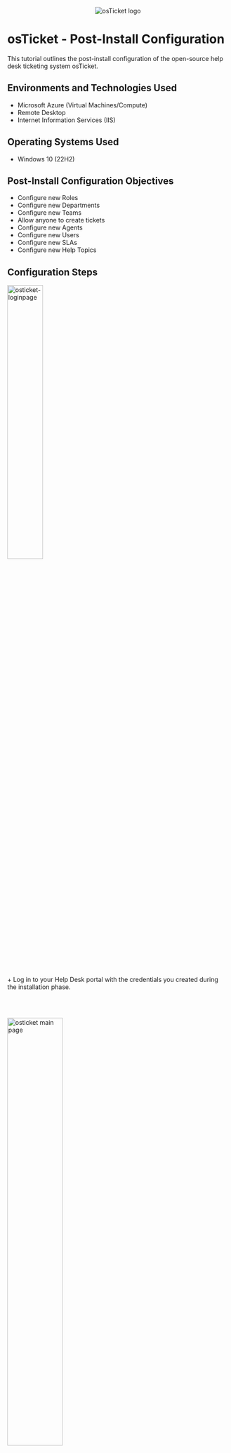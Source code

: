 <p align="center">
<img src="https://i.imgur.com/Clzj7Xs.png" alt="osTicket logo"/>
</p>

<h1>osTicket - Post-Install Configuration</h1>
This tutorial outlines the post-install configuration of the open-source help desk ticketing system osTicket.<br />


<h2>Environments and Technologies Used</h2>

- Microsoft Azure (Virtual Machines/Compute)
- Remote Desktop
- Internet Information Services (IIS)

<h2>Operating Systems Used </h2>

- Windows 10</b> (22H2)

<h2>Post-Install Configuration Objectives</h2>

- Configure new Roles
- Configure new Departments
- Configure new Teams
- Allow anyone to create tickets
- Configure new Agents
- Configure new Users
- Configure new SLAs
- Configure new Help Topics

<h2>Configuration Steps</h2>

<p>
<img src="https://i.imgur.com/FAvGHoX.png" height="40%" width="40%" alt="osticket-loginpage"/>
</p>
<p>
+ Log in to your Help Desk portal with the credentials you created during the installation phase.
</p>
<br />
<br />

<p>
<img src="https://i.imgur.com/racELsD.png" height="50%" width="50%" alt="osticket main page"/>
</p>
<p>
+ In your portal ensure you run as the Administrator. </p>
<p>
+ If "Agent Panel" is displayed, you are, in fact, running as the Admin. Otherwise, click on Admin Panel to see the Admin portal from which we are going to set up new configurations.
</p>
<br />
<br />

<p><h3>1. CONFIGURE NEW ROLES </p></h3>
<p>
<img src="https://i.imgur.com/yGafQOf.png" height="50%" width="50%" alt="New roles configuration"/>
</p>
<p>
+ On the Admin Panel, go to Agents > Roles > Add New Role.
</p>
<br />
<br />


<p>
<img src="https://i.imgur.com/gCBupbm.png" height="50%" width="50%" alt="New roles configuration"/>
</p>
<p>
+ Name it "System Administrator". 
</p>
<br />
<br />


<p>
<img src="https://i.imgur.com/uDq4oqM.png" height="40%" width="40%" alt="New roles configuration"/>
<img src="https://i.imgur.com/dxo957R.png" height="40%" width="40%" alt="New roles configuration"/>
</p>
<p>
+ You may edit its permission tickets settings: Permissions > Tickets and,  permission tasks settings: Permissions > Tasks.
</p>
<br />
<br />



<p><h3>2. CONFIGURE NEW DEPARTMENTS </p></h3>
<p>
<img src="https://i.imgur.com/lyYvdzn.png" height="50%" width="50%" alt="New Department configuration"/>
</p>
<p>
+ On the Admin Panel, go to Agents > Departments > Add New Role.  
</p>
<br />
<br />



<p>
<img src="https://i.imgur.com/oCHbCAW.png" height="50%" width="50%" alt="New department configuration"/>
</p>
<p>
+ Name it :System Administrators" and keep its default settings.
</p>
<br />
<br />


<p><h3>3. CONFIGURE NEW TEAMS </p></h3>
<p>
<img src="https://i.imgur.com/uJcVeIm.png" height="50%" width="50%" alt="New Teams configuration"/>
</p>
<p>
+ Still on the Admin Panel, go to Agents > Teams > Add New Teams. Name it "System Administrator". 
</p>
<br />
<br />


<p>
<img src="https://i.imgur.com/eCYNKoV.png" height="50%" width="50%" alt="New Teams configuration"/>
</p>
<p>
+ Name it however you like. I named mine "Level II Support", that'll handle more important matters.
</p>
<br />
<br />


<p>
<img src="https://i.imgur.com/wfALegn.png" height="50%" width="50%" alt="New Team configuration"/>
</p>
<p>
+ I also set myself as a member of the Level II Support Department. </p>
<p>
+ I moved to the neighboring tab " Member", clicked on my name and "Add".
</p>
<br />


<p><h3>4. ALLOW ANYONE TO CREATE A TICKET </p></h3>
<p>
<img src="https://i.imgur.com/asOFNcN.png" height="50%" width="50%" alt="New tickets creation"/>
</p>
<p>
+ On the Admin Panel, go to Agents > Settings > User, and allow anyone to create tickets. Make sure you also check that registration is required. 
</p>
<br />
<br />

<p><h3>5. CONFIGURE NEW AGENTS (WORKERS) </p></h3>
<p>
<img src="https://i.imgur.com/IbjdNJz.png" height="50%" width="50%" alt="New agents configuration"/>
</p>
<p>
+ On the Admin Panel, go to Agents > Add New Agent. </p>
<p>
+ We will create two agents: John Clear and Jane Doe.
</p>
<br />
<br />


<p>
<img src="https://i.imgur.com/1g8ucDv.png" height="50%" width="50%" alt="New agents configuration"/>
</p>
<p>
+ Register John's full name and email address where users may reach him.</p>
<p>
+ Then set his login credentials by setting a new password. Click "password".
</p>
<br />
<br />


<p>
<img src="https://i.imgur.com/QeWFnwi.png" height="50%" width="50%" alt="New agents configuration"/>
</p>
<p>
+ When setting John's or an agent's password, uncheck the email confirmation prompt.
</p>
<br />
<br />

<p>
<img src="https://i.imgur.com/O5f5Isb.png" height="40%" width="40%" alt="New agents configuration"/>
<img src="https://i.imgur.com/HUQa0fJ.png" height="40%" width="40%" alt="New agents configuration"/>
</p>
<p>
+ You may configure your agent's permissions, assign your agent a department, a role as well, using the neighborings tabs.
</p>
<br />
<br />

<p>
<img src="https://i.imgur.com/gpYZczx.png" height="50%" width="50%" alt="New agents configuration"/>
</p>
<p>
+ The new agents' list.
</p>
<br />
<br />


<p><h3>6. CONFIGURE NEW USERS (CUSTOMERS) </p></h3>
<p>
<img src="https://i.imgur.com/racELsD.png" height="50%" width="50%" alt="New USERS configuration"/>
</p>
<p>
+ Switch to Agent Panel by clicking on it. 
</p>
<br />
<br />


<p>
<img src="https://i.imgur.com/lxX7CXC.png" height="50%" width="50%" alt="New users configuration"/>
</p>
<p>
+ I will create two users but you can create as many as you want. 
</p>
<br />
<br />


<p>
<img src="https://i.imgur.com/5iFr2GM.png" height="50%" width="50%" alt="New users configuration"/>
</p>
<p>
+ On the Agent Panel, go to Users > Add New User. 
</p>
<br />
<br />


<p>
<img src="https://i.imgur.com/0xxTZom.png" height="50%" width="50%" alt="New users configuration"/>
</p>
<p>
+ I created Teddy's profile and followed the same procedure with Suszy's. Then I click on "Add User".
</p>
<br />
<br />

<p><h3>7. CONFIGURE NEW SLA </p></h3>
<p>
<img src="https://i.imgur.com/gUqOYzp.png" height="50%" width="50%" alt="New SLA configuration"/>
</p>
<p>
+ Back to the Admin Panel, go to Manage > SLA > Add SLA plan
</p>
<br />
<br />

<p>
<img src="https://i.imgur.com/jY4Ybid.png" height="50%" width="50%" alt="New SLA configuration"/>
</p>
<p>
+ I created 3 SLAs (SEV-A, SEV-B, SEV-C) with varying severity and deadlines to solving issues. </p>
<p>
+ SEV-A is considered the most pressent issues that may severely impact the business operations. Thus I set its SLA to 1 hour. 
</p>
<br />
<br />


<p>
<img src="https://i.imgur.com/IGKhC2K.png" height="50%" width="50%" alt="New SLA configuration"/>
</p>
<p>
+ I set SEV-B and SEV-C of decreasing importance and with a more generous SLA, as shown. </p>
<p>
+ 4 hours on a 24/7 schedule for SEV-B and 8 hours on business hours for SEV-C matters.
</p>
<br />
<br />


<p><h3>8. CONFIGURE HELP TOPICS </p></h3>
<p>
<img src="https://i.imgur.com/LiGTa8B.png" height="50%" width="50%" alt="New Help Topics configuration"/>
</p>
<p>
+ On the Admin Panel, go to Agents > Manage > Help Topics > Add New Help Topic. 
</p>
<br />
<br />


<p>
<img src="https://i.imgur.com/ddXJ1Fi.png" height="50%" width="50%" alt="New Help Topics configuration"/>
</p>
<p>
+ I named mine "Business Critical Outage" which is the most pressing issue. Name yours.
</p>
<br />
<br />


<p>
<img src="https://i.imgur.com/mnDqfpT.png" height="50%" width="50%" alt="New Help Topics configuration"/>
</p>
<p>
+ Click the "New Ticket Options" the tab next to the "Help Topic information" tab you've entered your help topic's name. </p>
<p>
+ Assign it a SLA group. Due to the severity of a business outage, I assigned it to SEV-A thus has 1 hour to be addressed and solved.
</p>
<br />
<br />


<p>
<img src="https://i.imgur.com/fGVORyP.png" height="50%" width="50%" alt="New Help Topics configuration"/>
</p>
<p>
+ I also assigned this type of issue to a particular worker (here John).
</p>
<br />
<br />
<br />
<br />

<p><h2>VOILÀ 😃</h2>

